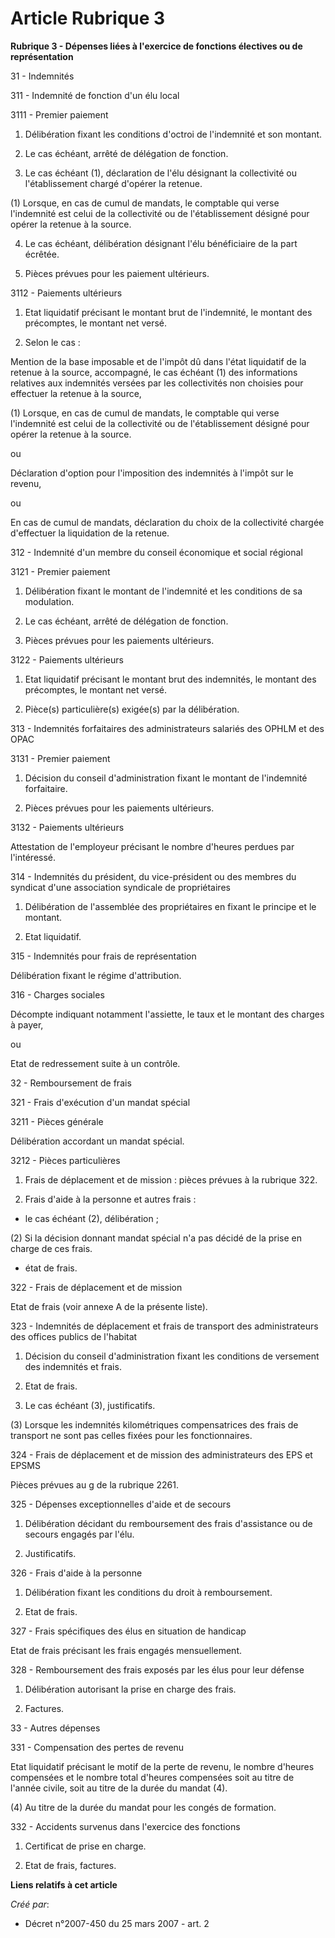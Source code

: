 # Article Rubrique 3

**Rubrique 3 - Dépenses liées à l'exercice de fonctions électives ou de représentation**

31 - Indemnités

311 - Indemnité de fonction d'un élu local

3111 - Premier paiement

1. Délibération fixant les conditions d'octroi de l'indemnité et son montant.

2. Le cas échéant, arrêté de délégation de fonction.

3. Le cas échéant (1), déclaration de l'élu désignant la collectivité ou l'établissement chargé d'opérer la retenue.

(1) Lorsque, en cas de cumul de mandats, le comptable qui verse l'indemnité est celui de la collectivité ou de
l'établissement désigné pour opérer la retenue à la source.

4. Le cas échéant, délibération désignant l'élu bénéficiaire de la part écrêtée.

5. Pièces prévues pour les paiement ultérieurs.

3112 - Paiements ultérieurs

1. Etat liquidatif précisant le montant brut de l'indemnité, le montant des précomptes, le montant net versé.

2. Selon le cas :

Mention de la base imposable et de l'impôt dû dans l'état liquidatif de la retenue à la source, accompagné, le cas échéant
(1) des informations relatives aux indemnités versées par les collectivités non choisies pour effectuer la retenue à la
source,

(1) Lorsque, en cas de cumul de mandats, le comptable qui verse l'indemnité est celui de la collectivité ou de
l'établissement désigné pour opérer la retenue à la source.

ou

Déclaration d'option pour l'imposition des indemnités à l'impôt sur le revenu,

ou

En cas de cumul de mandats, déclaration du choix de la collectivité chargée d'effectuer la liquidation de la retenue.

312 - Indemnité d'un membre du conseil économique et social régional

3121 - Premier paiement

1. Délibération fixant le montant de l'indemnité et les conditions de sa modulation.

2. Le cas échéant, arrêté de délégation de fonction.

3. Pièces prévues pour les paiements ultérieurs.

3122 - Paiements ultérieurs

1. Etat liquidatif précisant le montant brut des indemnités, le montant des précomptes, le montant net versé.

2. Pièce(s) particulière(s) exigée(s) par la délibération.

313 - Indemnités forfaitaires des administrateurs salariés des OPHLM et des OPAC

3131 - Premier paiement

1. Décision du conseil d'administration fixant le montant de l'indemnité forfaitaire.

2. Pièces prévues pour les paiements ultérieurs.

3132 - Paiements ultérieurs

Attestation de l'employeur précisant le nombre d'heures perdues par l'intéressé.

314 - Indemnités du président, du vice-président ou des membres du syndicat d'une association syndicale de propriétaires

1. Délibération de l'assemblée des propriétaires en fixant le principe et le montant.

2. Etat liquidatif.

315 - Indemnités pour frais de représentation

Délibération fixant le régime d'attribution.

316 - Charges sociales

Décompte indiquant notamment l'assiette, le taux et le montant des charges à payer,

ou

Etat de redressement suite à un contrôle.

32 - Remboursement de frais

321 - Frais d'exécution d'un mandat spécial

3211 - Pièces générale

Délibération accordant un mandat spécial.

3212 - Pièces particulières

1. Frais de déplacement et de mission : pièces prévues à la rubrique 322.

2. Frais d'aide à la personne et autres frais :

- le cas échéant (2), délibération ;

(2) Si la décision donnant mandat spécial n'a pas décidé de la prise en charge de ces frais.

- état de frais.

322 - Frais de déplacement et de mission

Etat de frais (voir annexe A de la présente liste).

323 - Indemnités de déplacement et frais de transport des administrateurs des offices publics de l'habitat

1. Décision du conseil d'administration fixant les conditions de versement des indemnités et frais.

2. Etat de frais.

3. Le cas échéant (3), justificatifs.

(3) Lorsque les indemnités kilométriques compensatrices des frais de transport ne sont pas celles fixées pour les
fonctionnaires.

324 - Frais de déplacement et de mission des administrateurs des EPS et EPSMS

Pièces prévues au g de la rubrique 2261.

325 - Dépenses exceptionnelles d'aide et de secours

1. Délibération décidant du remboursement des frais d'assistance ou de secours engagés par l'élu.

2. Justificatifs.

326 - Frais d'aide à la personne

1. Délibération fixant les conditions du droit à remboursement.

2. Etat de frais.

327 - Frais spécifiques des élus en situation de handicap

Etat de frais précisant les frais engagés mensuellement.

328 - Remboursement des frais exposés par les élus pour leur défense

1. Délibération autorisant la prise en charge des frais.

2. Factures.

33 - Autres dépenses

331 - Compensation des pertes de revenu

Etat liquidatif précisant le motif de la perte de revenu, le nombre d'heures compensées et le nombre total d'heures
compensées soit au titre de l'année civile, soit au titre de la durée du mandat (4). 

(4) Au titre de la durée du mandat pour les congés de formation.

332 - Accidents survenus dans l'exercice des fonctions 

1. Certificat de prise en charge.

2. Etat de frais, factures.

**Liens relatifs à cet article**

_Créé par_:

  - Décret n°2007-450 du 25 mars 2007 - art. 2
